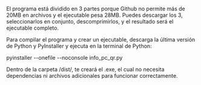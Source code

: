 El programa está dividido en 3 partes porque Github no permite más de 20MB en archivos y el ejecutable pesa 28MB. Puedes descargar los 3, seleccionarlos en conjunto, descomprimirlos, y el resultado será el ejecutable completo.

Para compilar el programa y crear un ejecutable, descarga la última versión de Python y PyInstaller y ejecuta en la terminal de Python:

pyinstaller --onefile --noconsole info_pc_qr.py

Dentro de la carpeta /dist/, te creará el .exe, el cual no necesita dependencias ni archivos adicionales para funcionar correctamente.
